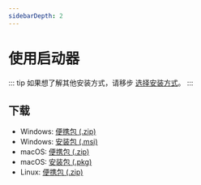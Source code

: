 ```yaml
---
sidebarDepth: 2
---
```


# 使用启动器

::: tip
如果想了解其他安装方式，请移步 [选择安装方式](./index.md)。
:::

## 下载

- Windows: [便携包 (.zip)](http://ghproxy.com/https://github.com/koishijs/koishi-desktop/releases/download/v0.7.2/koishi-desktop-win-x64-v0.7.2.zip)
- Windows: [安装包 (.msi)](http://ghproxy.com/https://github.com/koishijs/koishi-desktop/releases/download/v0.7.2/koishi-desktop-win-x64-v0.7.2.msi)
- macOS: [便携包 (.zip)](http://ghproxy.com/https://github.com/koishijs/koishi-desktop/releases/download/v0.7.2/koishi-desktop-osx-x64-v0.7.2.zip)
- macOS: [安装包 (.pkg)](http://ghproxy.com/https://github.com/koishijs/koishi-desktop/releases/download/v0.7.2/koishi-desktop-osx-x64-v0.7.2.pkg)
- Linux: [便携包 (.zip)](http://ghproxy.com/https://github.com/koishijs/koishi-desktop/releases/download/v0.7.2/koishi-desktop-linux-x64-v0.7.2.zip)
